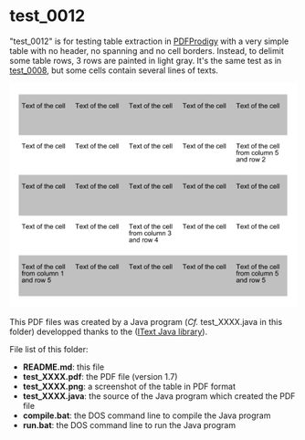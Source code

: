 test_0012
=========

"test_0012" is for testing table extraction in [PDFProdigy](http://www.pdfprodigy.com) with a very simple table with no header, no spanning and no cell borders.
Instead, to delimit some table rows, 3 rows are painted in light gray.
It's the same test as in [test_0008](../test_0008/), but some cells contain several lines of texts.

![test_0012 screenshot](test_0012.png)

This PDF files was created by a Java program (_Cf._ test_XXXX.java in this folder) developped thanks to the ([IText Java library](http://itextpdf.com/)).

File list of this folder:

   - **README.md**: this file
   - **test_XXXX.pdf**: the PDF file (version 1.7)
   - **test_XXXX.png**: a screenshot of the table in PDF format
   - **test_XXXX.java**: the source of the Java program which created the PDF file
   - **compile.bat**: the DOS command line to compile the Java program
   - **run.bat**: the DOS command line to run the Java program
